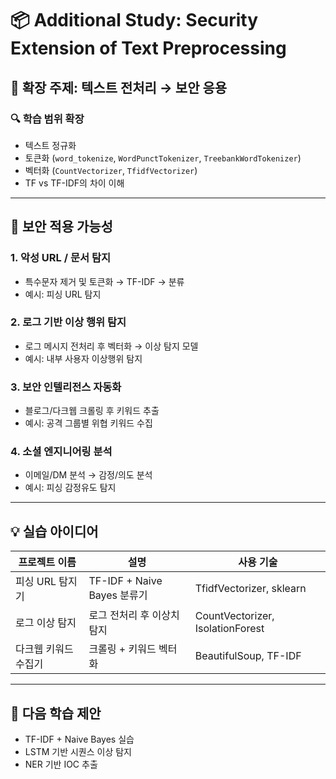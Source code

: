 # 📦 Additional Study: Security Extension of Text Preprocessing

## 📌 확장 주제: 텍스트 전처리 → 보안 응용

### 🔍 학습 범위 확장
- 텍스트 정규화
- 토큰화 (`word_tokenize`, `WordPunctTokenizer`, `TreebankWordTokenizer`)
- 벡터화 (`CountVectorizer`, `TfidfVectorizer`)
- TF vs TF-IDF의 차이 이해

---

## 🔐 보안 적용 가능성

### 1. 악성 URL / 문서 탐지
- 특수문자 제거 및 토큰화 → TF-IDF → 분류
- 예시: 피싱 URL 탐지

### 2. 로그 기반 이상 행위 탐지
- 로그 메시지 전처리 후 벡터화 → 이상 탐지 모델
- 예시: 내부 사용자 이상행위 탐지

### 3. 보안 인텔리전스 자동화
- 블로그/다크웹 크롤링 후 키워드 추출
- 예시: 공격 그룹별 위협 키워드 수집

### 4. 소셜 엔지니어링 분석
- 이메일/DM 분석 → 감정/의도 분석
- 예시: 피싱 감정유도 탐지

---

## 💡 실습 아이디어

| 프로젝트 이름 | 설명 | 사용 기술 |
|---------------|------|-----------|
| 피싱 URL 탐지기 | TF-IDF + Naive Bayes 분류기 | TfidfVectorizer, sklearn |
| 로그 이상 탐지 | 로그 전처리 후 이상치 탐지 | CountVectorizer, IsolationForest |
| 다크웹 키워드 수집기 | 크롤링 + 키워드 벡터화 | BeautifulSoup, TF-IDF |

---

## 🧠 다음 학습 제안
- TF-IDF + Naive Bayes 실습
- LSTM 기반 시퀀스 이상 탐지
- NER 기반 IOC 추출

